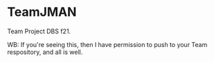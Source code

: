 # TeamJMAN

Team Project DBS f21.

WB: If you're seeing this, then I have permission to push to your Team respository, and all is well.